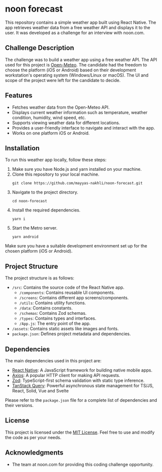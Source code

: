 # noon forecast

This repository contains a simple weather app built using React Native. The app retrieves weather data from a free weather API and displays it to the user. It was developed as a challenge for an interview with noon.com.

## Challenge Description

The challenge was to build a weather app using a free weather API. The API used for this project is [Open-Meteo](https://open-meteo.com). The candidate had the freedom to choose the platform (iOS or Android) based on their development workstation's operating system (Windows/Linux or macOS). The UI and scope of the project were left for the candidate to decide.

## Features

- Fetches weather data from the Open-Meteo API.
- Displays current weather information such as temperature, weather condition, humidity, wind speed, etc.
- Supports viewing weather data for different locations.
- Provides a user-friendly interface to navigate and interact with the app.
- Works on one platform iOS or Android.

## Installation

To run this weather app locally, follow these steps:

1. Make sure you have Node.js and yarn installed on your machine.
2. Clone this repository to your local machine.
   ```
   git clone https://github.com/mayyas-nakhli/noon-forecast.git
   ```
3. Navigate to the project directory.
   ```
   cd noon-forecast
   ```
4. Install the required dependencies.
   ```
   yarn i
   ```
5. Start the Metro server.
   ```
   yarn android
   ```

Make sure you have a suitable development environment set up for the chosen platform (iOS or Android).

## Project Structure

The project structure is as follows:

- `/src`: Contains the source code of the React Native app.
  - `/components`: Contains reusable UI components.
  - `/screens`: Contains different app screens/components.
  - `/utils`: Contains utility functions.
  - `/data`: Contains constants.
  - `/schemas`: Contains Zod schemas.
  - `/types`: Contains types and interfaces.
  - `/App.js`: The entry point of the app.
- `/assets`: Contains static assets like images and fonts.
- `package.json`: Defines project metadata and dependencies.

## Dependencies

The main dependencies used in this project are:

- [React Native](https://reactnative.dev): A JavaScript framework for building native mobile apps.
- [Axios](https://axios-http.com): A popular HTTP client for making API requests.
- [Zod](https://zod.dev/): TypeScript-first schema validation with static type inference.
- [TanStack Query](https://tanstack.com/query/latest/): Powerful asynchronous state management for TS/JS, React, Solid, Vue and Svelte

Please refer to the `package.json` file for a complete list of dependencies and their versions.

## License

This project is licensed under the [MIT License](LICENSE). Feel free to use and modify the code as per your needs.

## Acknowledgments

- The team at noon.com for providing this coding challenge opportunity.
